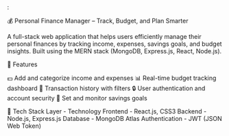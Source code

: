 :

💰 Personal Finance Manager – Track, Budget, and Plan Smarter

A full-stack web application that helps users efficiently manage their personal finances by tracking income, expenses, savings goals,
and budget insights. Built using the MERN stack (MongoDB, Express.js, React, Node.js).

📌 Features

💵 Add and categorize income and expenses
📊 Real-time budget tracking dashboard
📁 Transaction history with filters
🔒 User authentication and account security
🎯 Set and monitor savings goals

🧱 Tech Stack
Layer -	Technology
Frontend -	React.js, CSS3
Backend -	Node.js, Express.js
Database - MongoDB Atlas
Authentication - JWT (JSON Web Token)

